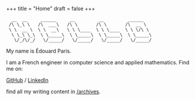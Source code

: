 +++
title = "Home"
draft = false
+++
```ascii
  __  __     ______     __         __         ______
 /\ \_\ \   /\  ___\   /\ \       /\ \       /\  __ \
 \ \  __ \  \ \  __\   \ \ \____  \ \ \____  \ \ \/\ \
  \ \_\ \_\  \ \_____\  \ \_____\  \ \_____\  \ \_____\
   \/_/\/_/   \/_____/   \/_____/   \/_____/   \/_____/
```

My name is Édouard Paris.

I am a French engineer in computer science and applied mathematics.
Find me on:

[GitHub](https://github.com/edouardparis)
/ [LinkedIn](https://www.linkedin.com/in/parisedouard/)

find all my writing content in [/archives](/archives).
